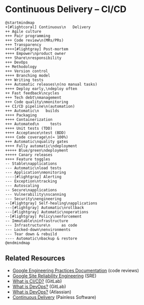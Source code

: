 Continuous Delivery – CI/CD
===========================

```plantuml
@startmindmap
+[#lightcoral] Continuous\n   Delivery
++ Agile culture
+++ Pair programming
+++ Code review\n(MRs/PRs)
+++ Transparency
++++[#lightgray] Post-mortem
++++ Empower\nproduct owner
+++ Share\nresponsibility
+++ DevOps
++ Methodology
+++ Version control
++++ Branching model
+++ Writing tests
+++ Automatic releases\n(no manual tasks)
++++ Deploy early,\ndeploy often
++ Fast feedback\ncycles
+++ Tech debt\nmanagement
+++ Code quality\nmonitoring
++ CI/CD pipeline\n(automation)
+++ Automatic\n   builds
++++ Packaging
++++ Containerization
+++ Automated\n     tests
++++ Unit tests (TDD)
++++ Acceptance\ntest (BDD)
++++ Code coverage\n(≈ 100%)
+++ Automatic\nquality gates
++++ Fully automatic\ndeployment
+++++ Blue/green\ndeployment
+++++ Canary releases
++++ Feature toggles
-- Stable\napplications
--- Automatic\nload tests
--- Application\nmonitoring
----[#lightgray] Alerting
--- Exception\ntracking
--- Autoscaling
-- Secure\napplications
--- Vulnerability\nscanning
--- Security\nengineering
--[#lightgray] Self-healing\napplications
---[#lightgray] Automatic\nrollback
---[#lightgray] Automatic\noperations
--[#lightgray] Policy\nenforcement
-- Immutable\ninfrastructure
--- Infrastructure\n     as code
--- Locked-down\nenvironments
--- Tear down & rebuild
---- Automatic\nbackup & restore
@endmindmap
```

Related Resources
-----------------

- [Google Engineering Practices Documentation](https://google.github.io/eng-practices/) (code reviews)
- [Google Site Reliability Engineering](https://sre.google/sre-book/table-of-contents/) (SRE)
- [What is CI/CD?](https://about.gitlab.com/topics/ci-cd/) (GitLab)
- [What is DevOps?](https://about.gitlab.com/topics/devops/) (GitLab)
- [What is DevOps?](https://www.atlassian.com/devops) (Atlassian)
- [Continuous Delivery](https://painless.software/continuous-delivery) (Painless Software)
